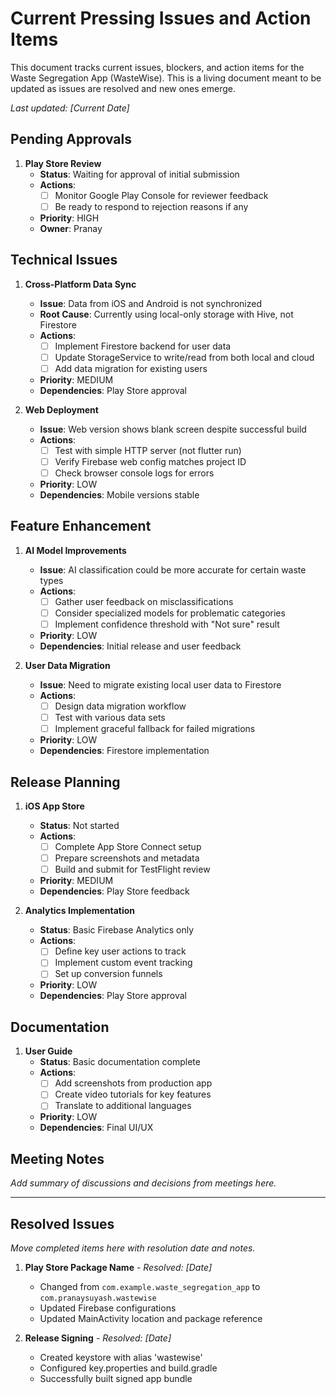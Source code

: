 # Current Pressing Issues and Action Items

This document tracks current issues, blockers, and action items for the Waste Segregation App (WasteWise). This is a living document meant to be updated as issues are resolved and new ones emerge.

_Last updated: [Current Date]_

## Pending Approvals

1. **Play Store Review** 
   - **Status**: Waiting for approval of initial submission
   - **Actions**:
     - [ ] Monitor Google Play Console for reviewer feedback
     - [ ] Be ready to respond to rejection reasons if any
   - **Priority**: HIGH
   - **Owner**: Pranay

## Technical Issues

1. **Cross-Platform Data Sync**
   - **Issue**: Data from iOS and Android is not synchronized
   - **Root Cause**: Currently using local-only storage with Hive, not Firestore
   - **Actions**:
     - [ ] Implement Firestore backend for user data
     - [ ] Update StorageService to write/read from both local and cloud
     - [ ] Add data migration for existing users
   - **Priority**: MEDIUM
   - **Dependencies**: Play Store approval

2. **Web Deployment**
   - **Issue**: Web version shows blank screen despite successful build
   - **Actions**: 
     - [ ] Test with simple HTTP server (not flutter run)
     - [ ] Verify Firebase web config matches project ID
     - [ ] Check browser console logs for errors
   - **Priority**: LOW
   - **Dependencies**: Mobile versions stable

## Feature Enhancement

1. **AI Model Improvements**
   - **Issue**: AI classification could be more accurate for certain waste types
   - **Actions**:
     - [ ] Gather user feedback on misclassifications
     - [ ] Consider specialized models for problematic categories
     - [ ] Implement confidence threshold with "Not sure" result
   - **Priority**: LOW
   - **Dependencies**: Initial release and user feedback

2. **User Data Migration**
   - **Issue**: Need to migrate existing local user data to Firestore
   - **Actions**:
     - [ ] Design data migration workflow
     - [ ] Test with various data sets
     - [ ] Implement graceful fallback for failed migrations
   - **Priority**: LOW
   - **Dependencies**: Firestore implementation

## Release Planning

1. **iOS App Store**
   - **Status**: Not started
   - **Actions**:
     - [ ] Complete App Store Connect setup
     - [ ] Prepare screenshots and metadata
     - [ ] Build and submit for TestFlight review
   - **Priority**: MEDIUM
   - **Dependencies**: Play Store feedback

2. **Analytics Implementation**
   - **Status**: Basic Firebase Analytics only
   - **Actions**:
     - [ ] Define key user actions to track
     - [ ] Implement custom event tracking
     - [ ] Set up conversion funnels
   - **Priority**: LOW
   - **Dependencies**: Play Store approval

## Documentation

1. **User Guide**
   - **Status**: Basic documentation complete
   - **Actions**:
     - [ ] Add screenshots from production app
     - [ ] Create video tutorials for key features
     - [ ] Translate to additional languages
   - **Priority**: LOW
   - **Dependencies**: Final UI/UX

## Meeting Notes

_Add summary of discussions and decisions from meetings here._

---

## Resolved Issues

_Move completed items here with resolution date and notes._

1. **Play Store Package Name** - _Resolved: [Date]_
   - Changed from `com.example.waste_segregation_app` to `com.pranaysuyash.wastewise`
   - Updated Firebase configurations
   - Updated MainActivity location and package reference

2. **Release Signing** - _Resolved: [Date]_
   - Created keystore with alias 'wastewise'
   - Configured key.properties and build.gradle
   - Successfully built signed app bundle 